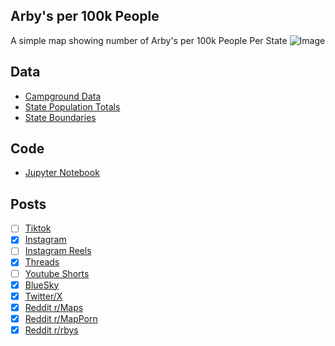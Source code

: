 ## Arby's per 100k People
A simple map showing number of Arby's per 100k People Per State
![Image](https://drive.google.com/uc?export=view&id=1PoVMu8lb9OhDRV41uUpMsjcmmID-VV4S)

## Data
* [Campground Data](https://www.arbys.com/locations/)
* [State Population Totals](https://www.census.gov/data/tables/time-series/demo/popest/2020s-state-total.html)
* [State Boundaries](https://www.census.gov/geographies/mapping-files/time-series/geo/carto-boundary-file.html)

## Code
* [Jupyter Notebook](FormatData.ipynb)

## Posts
- [ ] [Tiktok]()
- [x] [Instagram](https://www.instagram.com/p/DLLLC5HSSKz/)
- [ ] [Instagram Reels]()
- [x] [Threads](https://www.threads.com/@vinemapper/post/DLLLDYqS86w)
- [ ] [Youtube Shorts]()
- [x] [BlueSky](https://bsky.app/profile/vinemapper.bsky.social/post/3ls5bxl6f4k2g)
- [x] [Twitter/X](https://x.com/VineMapper/status/1936506476580999306)
- [x] [Reddit r/Maps](https://www.reddit.com/r/Maps/comments/1lh4ni2/arbys_per_100k_people/)
- [x] [Reddit r/MapPorn](https://www.reddit.com/r/MapPorn/comments/1lh4nc4/arbys_per_100k_people/)
- [x] [Reddit r/rbys](https://www.reddit.com/r/bys/comments/1lh4ob8/arbys_per_100k_people/)
